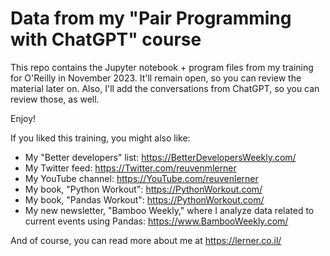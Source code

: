 # Data from my "Pair Programming with ChatGPT" course

This repo contains the Jupyter notebook + program files from my training for O'Reilly in November 2023.  It'll remain open, so you can review the material later on. Also, I'll add the conversations from ChatGPT, so you can review those, as well.

Enjoy!

If you liked this training, you might also like:

- My "Better developers" list: https://BetterDevelopersWeekly.com/
- My Twitter feed: https://Twitter.com/reuvenmlerner
- My YouTube channel: https://YouTube.com/reuvenlerner
- My book, "Python Workout": https://PythonWorkout.com/
- My book, "Pandas Workout": https://PythonWorkout.com/
- My new newsletter, "Bamboo Weekly," where I analyze data related to current events using Pandas: https://www.BambooWeekly.com/

And of course, you can read more about me at https://lerner.co.il/
